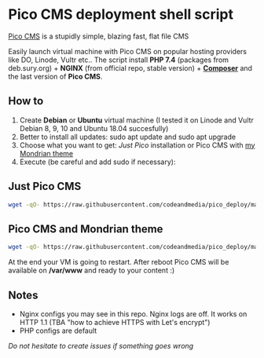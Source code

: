 # Pico CMS deployment shell script

[Pico CMS](https://github.com/picocms/Pico) is a stupidly simple, blazing fast, flat file CMS

Easily launch virtual machine with Pico CMS on popular hosting providers like DO, Linode, Vultr etc.. The script install **PHP 7.4** (packages from deb.sury.org) + **NGINX** (from official repo, stable version) + **[Composer](https://github.com/composer/composer)** and the last version of **Pico CMS**.  

## How to 

1. Create **Debian** or **Ubuntu** virtual machine (I tested it on Linode and Vultr Debian 8, 9, 10 and Ubuntu 18.04 succesfully)
2. Better to install all updates: sudo apt update and sudo apt upgrade
3. Choose what you want to get: *Just Pico* installation or Pico CMS with [my Mondrian theme](https://github.com/codeandmedia/pico_mondrian)
4. Execute (be careful and add sudo if necessary):

## Just Pico CMS 

```bash
wget -qO- https://raw.githubusercontent.com/codeandmedia/pico_deploy/master/pico.sh | bash
```

## Pico CMS and Mondrian theme

```bash
wget -qO- https://raw.githubusercontent.com/codeandmedia/pico_deploy/master/pico_mondrian.sh | bash
```

At the end your VM is going to restart. After reboot Pico CMS will be available on **/var/www** and ready to your content :) 

## Notes

+ Nginx configs you may see in this repo. Nginx logs are off. It works on HTTP 1.1 (TBA "how to achieve HTTPS with Let's encrypt")
+ PHP configs are default

*Do not hesitate to create issues if something goes wrong*

